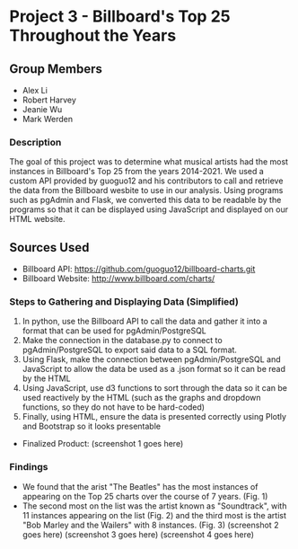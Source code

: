 # Project 3 - Billboard's Top 25 Throughout the Years

## Group Members
- Alex Li
- Robert Harvey
- Jeanie Wu
- Mark Werden

### Description
The goal of this project was to determine what musical artists had the most instances in Billboard's Top 25 from the years 2014-2021. We used a custom API provided by guoguo12 and his contributors to call and retrieve the data from the Billboard wesbite to use in our analysis. Using programs such as pgAdmin and Flask, we converted this data to be readable by the programs so that it can be displayed using JavaScript and displayed on our HTML website.

## Sources Used
- Billboard API: https://github.com/guoguo12/billboard-charts.git
- Billboard Website: http://www.billboard.com/charts/

### Steps to Gathering and Displaying Data (Simplified)
1. In python, use the Billboard API to call the data and gather it into a format that can be used for pgAdmin/PostgreSQL
2. Make the connection in the database.py to connect to pgAdmin/PostgreSQL to export said data to a SQL format.
3. Using Flask, make the connection between pgAdmin/PostgreSQL and JavaScript to allow the data be used as a .json format so it can be read by the HTML
4. Using JavaScript, use d3 functions to sort through the data so it can be used reactively by the HTML (such as the graphs and dropdown functions, so they do not have to be hard-coded)
5. Finally, using HTML, ensure the data is presented correctly using Plotly and Bootstrap so it looks presentable
- Finalized Product:
(screenshot 1 goes here)

### Findings
- We found that the arist "The Beatles" has the most instances of appearing on the Top 25 charts over the course of 7 years. (Fig. 1)
- The second most on the list was the artist known as "Soundtrack", with 11 instances appearing on the list (Fig. 2) and the third most is the artist "Bob Marley and the Wailers" with 8 instances. (Fig. 3)
(screenshot 2 goes here)
(screenshot 3 goes here)
(screenshot 4 goes here)
